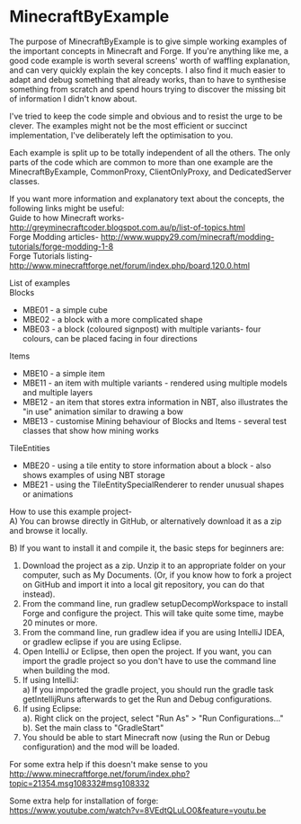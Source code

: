 MinecraftByExample
==================

The purpose of MinecraftByExample is to give simple working examples of the important concepts in Minecraft and Forge.
If you're anything like me, a good code example is worth several screens' worth of waffling explanation, and can very
quickly explain the key concepts.  I also find it much easier to adapt and debug something that already works, than to have to
synthesise something from scratch and spend hours trying to discover the missing bit of information I didn't know about.

I've tried to keep the code simple and obvious and to resist the urge to be clever.  The examples might not be the most
efficient or succinct implementation, I've deliberately left the optimisation to you.

Each example is split up to be totally independent of all the others.  The only parts of the code which are common
to more than one example are the MinecraftByExample, CommonProxy, ClientOnlyProxy, and DedicatedServer classes.

If you want more information and explanatory text about the concepts, the following links might be useful:<br>
Guide to how Minecraft works-  http://greyminecraftcoder.blogspot.com.au/p/list-of-topics.html<br>
Forge Modding articles- http://www.wuppy29.com/minecraft/modding-tutorials/forge-modding-1-8<br>
Forge Tutorials listing- http://www.minecraftforge.net/forum/index.php/board,120.0.html<br>

List of examples<br>
Blocks<br>
-  MBE01 - a simple cube<br>
-  MBE02 - a block with a more complicated shape<br>
-  MBE03 - a block (coloured signpost) with multiple variants- four colours, can be placed facing in four directions

Items<br>
-  MBE10 - a simple item<br>
-  MBE11 - an item with multiple variants - rendered using multiple models and multiple layers<br>
-  MBE12 - an item that stores extra information in NBT, also illustrates the "in use" animation similar to drawing a bow<br>
-  MBE13 - customise Mining behaviour of Blocks and Items - several test classes that show how mining works<br>

TileEntities<br>
-  MBE20 - using a tile entity to store information about a block - also shows examples of using NBT storage<br>
-  MBE21 - using the TileEntitySpecialRenderer to render unusual shapes or animations<br>

How to use this example project-<br>
A) You can browse directly in GitHub, or alternatively download it as a zip and browse it locally.<br>

B) If you want to install it and compile it, the basic steps for beginners are:<br>
1) Download the project as a zip.  Unzip it to an appropriate folder on your computer, such as My Documents.  (Or, if you know
   how to fork a project on GitHub and import it into a local git repository, you can do that instead).<br>
2) From the command line, run gradlew setupDecompWorkspace to install Forge and configure the project.  This will take
   quite some time, maybe 20 minutes or more.<br>
3) From the command line, run gradlew idea if you are using IntelliJ IDEA, or gradlew eclipse if you are using Eclipse.<br>
4) Open IntelliJ or Eclipse, then open the project.  If you want, you can import the gradle project so you don't have to
   use the command line when building the mod.<br>
5) If using IntelliJ:<br>
    a) If you imported the gradle project, you should run the gradle task getIntellijRuns afterwards to get the Run and Debug
       configurations.<br>
6) If using Eclipse:<br>
    a). Right click on the project, select "Run As" > "Run Configurations..."<br>
    b). Set the main class to "GradleStart"                                     <br>
7) You should be able to start Minecraft now (using the Run or Debug configuration) and the mod will be loaded.<br>

For some extra help if this doesn't make sense to you  <br>
http://www.minecraftforge.net/forum/index.php?topic=21354.msg108332#msg108332

Some extra help for installation of forge:<br>
https://www.youtube.com/watch?v=8VEdtQLuLO0&feature=youtu.be
